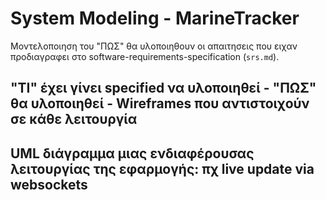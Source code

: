 # System Modeling - MarineTracker
Μοντελοποιηση του "ΠΩΣ" θα υλοποιηθουν οι απαιτησεις που ειχαν προδιαγραφει στο software-requirements-specification (`srs.md`).

## "ΤΙ" έχει γίνει specified να υλοποιηθεί - "ΠΩΣ" θα υλοποιηθεί - Wireframes που αντιστοιχούν σε κάθε λειτουργία



## UML διάγραμμα μιας ενδιαφέρουσας λειτουργίας της εφαρμογής: πχ live update via websockets
